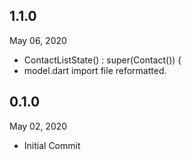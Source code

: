 ## 1.1.0
 May 06, 2020
- ContactListState() : super(Contact()) {
- model.dart import file reformatted.

## 0.1.0
 May 02, 2020
- Initial Commit
